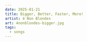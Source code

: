 ```yaml
---
date: 2025-01-21
title: Bigger, Better, Faster, More!
artist: 4 Non Blondes
art: 4nonblondes-bigger.jpg
tags:
  - songs
---
```

